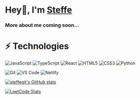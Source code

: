 # Hey👋, I'm <a href="https://steffe.me" target="_blank">Steffe</a>

### More about me coming soon...

# ⚡ Technologies

![JavaScript](https://img.shields.io/badge/-JavaScript-%23F7DF1C?style=flat-square&logo=javascript&logoColor=000000&labelColor=%23F7DF1C&color=%23FFCE5A)
![TypeScript](https://img.shields.io/badge/-TypeScript-007ACC?style=flat-square&logo=typescript&logoColor=white)
![React](https://img.shields.io/badge/-React-%23282C34?style=flat-square&logo=react)
![HTML5](https://img.shields.io/badge/-HTML5-%23E44D27?style=flat-square&logo=html5&logoColor=ffffff)
![CSS3](https://img.shields.io/badge/-CSS3-%231572B6?style=flat-square&logo=css3)
![Python](https://img.shields.io/badge/-Python-3670A0?style=flat-square&logo=Python&logoColor=ffdd54)

![Git](https://img.shields.io/badge/-Git-%23F05032?style=flat-square&logo=git&logoColor=%23ffffff)
![VS Code](https://img.shields.io/badge/-VSCode-%23007ACC?style=flat-square&logo=visual-studio-code)
![Netlify](https://img.shields.io/badge/-Netlify-black?style=flat-square&logo=netlify&logoColor=white)

<a href="http://www.github.com/steffegit"><img src="https://github-readme-stats.vercel.app/api?username=steffegit&show_icons=true&hide=&count_private=true&title_color=f2cc60&text_color=ffffff&icon_color=f2cc60&bg_color=0d1117&hide_border=true&show_icons=true" alt="steffegit's GitHub stats" /></a>

[![LeetCode Stats](https://leetcode.card.workers.dev/steffegit?theme=auto&font=baloo&extension=null)](https://leetcode.com/steffegit/)

<br />
<br />
